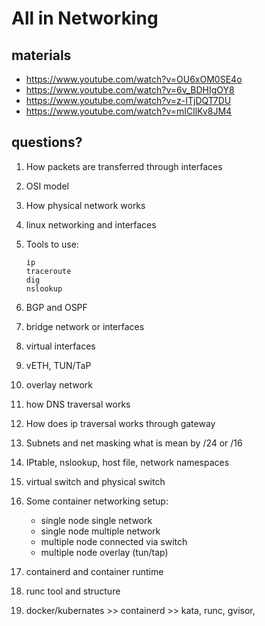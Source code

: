 # All in Networking

## materials
- https://www.youtube.com/watch?v=OU6xOM0SE4o
- https://www.youtube.com/watch?v=6v_BDHIgOY8
- https://www.youtube.com/watch?v=z-ITjDQT7DU
- https://www.youtube.com/watch?v=mICllKv8JM4


## questions?
1. How packets are transferred through interfaces
2. OSI model
3. How physical network works
4. linux networking and interfaces
5. Tools to use:
    ```
    ip
    traceroute
    dig
    nslookup

    ```
6. BGP and OSPF
7. bridge network or interfaces
8. virtual interfaces
10. vETH, TUN/TaP
11. overlay network
12. how DNS traversal works
13. How does ip traversal works through gateway
14. Subnets and net masking what is mean by /24 or /16
15. IPtable, nslookup, host file, network namespaces
16. virtual switch and physical switch
18. Some container networking setup:
    - single node single network
    - single node multiple network
    - multiple node connected via switch
    - multiple node overlay (tun/tap)

19. containerd and container runtime
20. runc tool and structure
21. docker/kubernates >> containerd >> kata, runc, gvisor, 